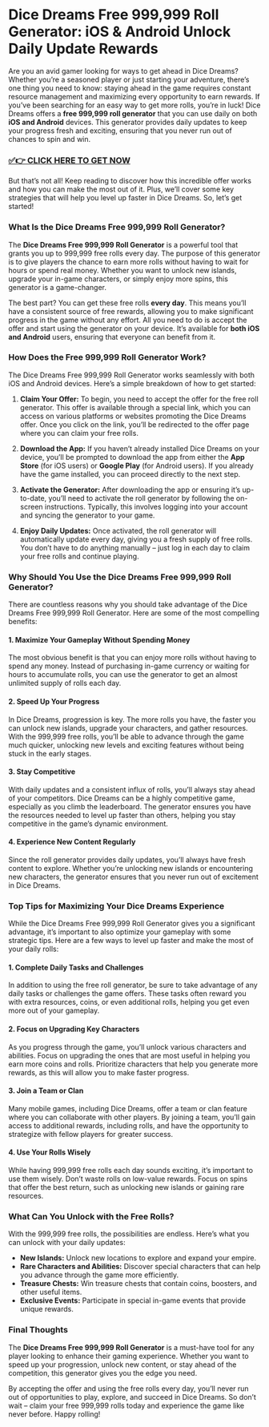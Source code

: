 # Dice Dreams Free 999,999 Roll Generator: iOS & Android Unlock Daily Update Rewards

Are you an avid gamer looking for ways to get ahead in Dice Dreams? Whether you’re a seasoned player or just starting your adventure, there’s one thing you need to know: staying ahead in the game requires constant resource management and maximizing every opportunity to earn rewards. If you’ve been searching for an easy way to get more rolls, you’re in luck! Dice Dreams offers a **free 999,999 roll generator** that you can use daily on both **iOS and Android** devices. This generator provides daily updates to keep your progress fresh and exciting, ensuring that you never run out of chances to spin and win.

### [✅👉 CLICK HERE TO GET NOW](https://freerewards.xyz/dice/dreams/)

But that’s not all! Keep reading to discover how this incredible offer works and how you can make the most out of it. Plus, we’ll cover some key strategies that will help you level up faster in Dice Dreams. So, let’s get started!

### What Is the Dice Dreams Free 999,999 Roll Generator?

The **Dice Dreams Free 999,999 Roll Generator** is a powerful tool that grants you up to 999,999 free rolls every day. The purpose of this generator is to give players the chance to earn more rolls without having to wait for hours or spend real money. Whether you want to unlock new islands, upgrade your in-game characters, or simply enjoy more spins, this generator is a game-changer.

The best part? You can get these free rolls **every day**. This means you’ll have a consistent source of free rewards, allowing you to make significant progress in the game without any effort. All you need to do is accept the offer and start using the generator on your device. It’s available for **both iOS and Android** users, ensuring that everyone can benefit from it.

### How Does the Free 999,999 Roll Generator Work?

The Dice Dreams Free 999,999 Roll Generator works seamlessly with both iOS and Android devices. Here’s a simple breakdown of how to get started:

1. **Claim Your Offer:** To begin, you need to accept the offer for the free roll generator. This offer is available through a special link, which you can access on various platforms or websites promoting the Dice Dreams offer. Once you click on the link, you’ll be redirected to the offer page where you can claim your free rolls.
   
2. **Download the App:** If you haven’t already installed Dice Dreams on your device, you’ll be prompted to download the app from either the **App Store** (for iOS users) or **Google Play** (for Android users). If you already have the game installed, you can proceed directly to the next step.
   
3. **Activate the Generator:** After downloading the app or ensuring it’s up-to-date, you’ll need to activate the roll generator by following the on-screen instructions. Typically, this involves logging into your account and syncing the generator to your game.

4. **Enjoy Daily Updates:** Once activated, the roll generator will automatically update every day, giving you a fresh supply of free rolls. You don’t have to do anything manually – just log in each day to claim your free rolls and continue playing.

### Why Should You Use the Dice Dreams Free 999,999 Roll Generator?

There are countless reasons why you should take advantage of the Dice Dreams Free 999,999 Roll Generator. Here are some of the most compelling benefits:

#### 1. **Maximize Your Gameplay Without Spending Money**

The most obvious benefit is that you can enjoy more rolls without having to spend any money. Instead of purchasing in-game currency or waiting for hours to accumulate rolls, you can use the generator to get an almost unlimited supply of rolls each day.

#### 2. **Speed Up Your Progress**

In Dice Dreams, progression is key. The more rolls you have, the faster you can unlock new islands, upgrade your characters, and gather resources. With the 999,999 free rolls, you’ll be able to advance through the game much quicker, unlocking new levels and exciting features without being stuck in the early stages.

#### 3. **Stay Competitive**

With daily updates and a consistent influx of rolls, you’ll always stay ahead of your competitors. Dice Dreams can be a highly competitive game, especially as you climb the leaderboard. The generator ensures you have the resources needed to level up faster than others, helping you stay competitive in the game’s dynamic environment.

#### 4. **Experience New Content Regularly**

Since the roll generator provides daily updates, you’ll always have fresh content to explore. Whether you’re unlocking new islands or encountering new characters, the generator ensures that you never run out of excitement in Dice Dreams.

### Top Tips for Maximizing Your Dice Dreams Experience

While the Dice Dreams Free 999,999 Roll Generator gives you a significant advantage, it’s important to also optimize your gameplay with some strategic tips. Here are a few ways to level up faster and make the most of your daily rolls:

#### 1. **Complete Daily Tasks and Challenges**

In addition to using the free roll generator, be sure to take advantage of any daily tasks or challenges the game offers. These tasks often reward you with extra resources, coins, or even additional rolls, helping you get even more out of your gameplay.

#### 2. **Focus on Upgrading Key Characters**

As you progress through the game, you’ll unlock various characters and abilities. Focus on upgrading the ones that are most useful in helping you earn more coins and rolls. Prioritize characters that help you generate more rewards, as this will allow you to make faster progress.

#### 3. **Join a Team or Clan**

Many mobile games, including Dice Dreams, offer a team or clan feature where you can collaborate with other players. By joining a team, you’ll gain access to additional rewards, including rolls, and have the opportunity to strategize with fellow players for greater success.

#### 4. **Use Your Rolls Wisely**

While having 999,999 free rolls each day sounds exciting, it’s important to use them wisely. Don’t waste rolls on low-value rewards. Focus on spins that offer the best return, such as unlocking new islands or gaining rare resources.

### What Can You Unlock with the Free Rolls?

With the 999,999 free rolls, the possibilities are endless. Here’s what you can unlock with your daily updates:

- **New Islands:** Unlock new locations to explore and expand your empire.
- **Rare Characters and Abilities:** Discover special characters that can help you advance through the game more efficiently.
- **Treasure Chests:** Win treasure chests that contain coins, boosters, and other useful items.
- **Exclusive Events:** Participate in special in-game events that provide unique rewards.

### Final Thoughts

The **Dice Dreams Free 999,999 Roll Generator** is a must-have tool for any player looking to enhance their gaming experience. Whether you want to speed up your progression, unlock new content, or stay ahead of the competition, this generator gives you the edge you need.

By accepting the offer and using the free rolls every day, you’ll never run out of opportunities to play, explore, and succeed in Dice Dreams. So don’t wait – claim your free 999,999 rolls today and experience the game like never before. Happy rolling!
